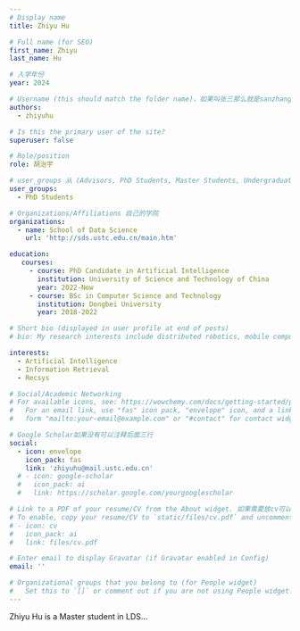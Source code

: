 ```yaml
---
# Display name
title: Zhiyu Hu

# Full name (for SEO)
first_name: Zhiyu
last_name: Hu

# 入学年份
year: 2024

# Username (this should match the folder name)，如果叫张三那么就是sanzhang
authors:
  - zhiyuhu

# Is this the primary user of the site? 
superuser: false

# Role/position 
role: 胡治宇

# user_groups 从 (Advisors, PhD Students, Master Students, Undergraduate) 从这四个里面选
user_groups:
  - PhD Students

# Organizations/Affiliations 自己的学院
organizations:
  - name: School of Data Science
    url: 'http://sds.ustc.edu.cn/main.htm'

education:
   courses:
     - course: PhD Candidate in Artificial Intelligence
       institution: University of Science and Technology of China
       year: 2022-Now
     - course: BSc in Computer Science and Technology
       institution: Dongbei University
       year: 2018-2022

# Short bio (displayed in user profile at end of posts)
# bio: My research interests include distributed robotics, mobile computing and programmable matter.

interests:
  - Artificial Intelligence
  - Information Retrieval
  - Recsys

# Social/Academic Networking
# For available icons, see: https://wowchemy.com/docs/getting-started/page-builder/#icons
#   For an email link, use "fas" icon pack, "envelope" icon, and a link in the
#   form "mailto:your-email@example.com" or "#contact" for contact widget.

# Google Scholar如果没有可以注释后面三行
social:
  - icon: envelope
    icon_pack: fas
    link: 'zhiyuhu@mail.ustc.edu.cn'
  # - icon: google-scholar
  #   icon_pack: ai
  #   link: https://scholar.google.com/yourgooglescholar

# Link to a PDF of your resume/CV from the About widget. 如果需要放cv可以发给我
# To enable, copy your resume/CV to `static/files/cv.pdf` and uncomment the lines below.
# - icon: cv
#   icon_pack: ai
#   link: files/cv.pdf

# Enter email to display Gravatar (if Gravatar enabled in Config)
email: ''

# Organizational groups that you belong to (for People widget)
#   Set this to `[]` or comment out if you are not using People widget.
---
```


Zhiyu Hu is a Master student in LDS...
